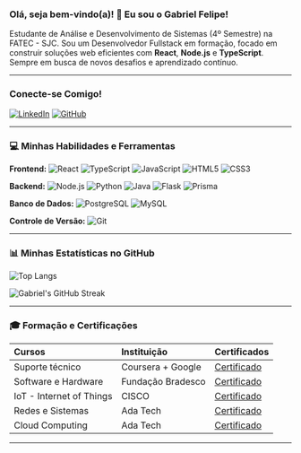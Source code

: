 ### Olá, seja bem-vindo(a)! 👋 Eu sou o Gabriel Felipe!

Estudante de Análise e Desenvolvimento de Sistemas (4º Semestre) na FATEC - SJC.
Sou um Desenvolvedor Fullstack em formação, focado em construir soluções web eficientes com **React**, **Node.js** e **TypeScript**. Sempre em busca de novos desafios e aprendizado contínuo.

---

###  Conecte-se Comigo!

[![LinkedIn](https://img.shields.io/badge/LinkedIn-0077B5?style=for-the-badge&logo=linkedin&logoColor=white)](https://www.linkedin.com/in/gabriel-silva--cs/)
[![GitHub](https://img.shields.io/badge/GitHub-100000?style=for-the-badge&logo=github&logoColor=white)](https://github.com/gabrielfelip)
<!-- Opcional: Adicione um badge para e-mail se quiser expor -->
<!-- [![Gmail](https://img.shields.io/badge/Gmail-D14836?style=for-the-badge&logo=gmail&logoColor=white)](mailto:SEU_EMAIL@gmail.com) -->

---

### 💻 Minhas Habilidades e Ferramentas

**Frontend:**
![React](https://img.shields.io/badge/React-20232A?style=for-the-badge&logo=react&logoColor=61DAFB)
![TypeScript](https://img.shields.io/badge/TypeScript-007ACC?style=for-the-badge&logo=typescript&logoColor=white)
![JavaScript](https://img.shields.io/badge/JavaScript-F7DF1E?style=for-the-badge&logo=javascript&logoColor=black)
![HTML5](https://img.shields.io/badge/HTML5-E34F26?style=for-the-badge&logo=html5&logoColor=white)
![CSS3](https://img.shields.io/badge/CSS3-1572B6?style=for-the-badge&logo=css3&logoColor=white)

**Backend:**
![Node.js](https://img.shields.io/badge/Node.js-43853D?style=for-the-badge&logo=node.js&logoColor=white)
![Python](https://img.shields.io/badge/Python-3776AB?style=for-the-badge&logo=python&logoColor=white)
![Java](https://img.shields.io/badge/Java-007396?style=for-the-badge&logo=java&logoColor=white)
![Flask](https://img.shields.io/badge/Flask-000000?style=for-the-badge&logo=flask&logoColor=white)
![Prisma](https://img.shields.io/badge/Prisma-3982CE?style=for-the-badge&logo=Prisma&logoColor=white)

**Banco de Dados:**
![PostgreSQL](https://img.shields.io/badge/PostgreSQL-316192?style=for-the-badge&logo=postgresql&logoColor=white)
![MySQL](https://img.shields.io/badge/MySQL-005C84?style=for-the-badge&logo=mysql&logoColor=white)

**Controle de Versão:**
![Git](https://img.shields.io/badge/Git-F05032?style=for-the-badge&logo=git&logoColor=white)

---

### 📊 Minhas Estatísticas no GitHub

<!-- Removendo o card de stats principal e usando um de linguagem e contribuições mais detalhado. -->
<!-- Este card é ótimo para ver as linguagens mais usadas em seus commits. -->
![Top Langs](https://github-readme-stats.vercel.app/api/top-langs/?username=gabrielfelip&layout=compact&theme=dark&hide_title=true)

<!-- Este card mostra suas contribuições anuais e streaks. -->
![Gabriel's GitHub Streak](https://github-readme-streak-stats.herokuapp.com/?user=gabrielfelip&theme=dark)

---

### 🎓 Formação e Certificações

| Cursos                   | Instituição       | Certificados                             |
| :----------------------- | :---------------- | :--------------------------------------- |
| Suporte técnico          | Coursera + Google | [Certificado](https://www.coursera.org/account/accomplishments/verify/CDJRXJDQN2GV) |
| Software e Hardware    | Fundação Bradesco   | [Certificado](https://drive.google.com/file/d/1MC_ZgoH9Bd9qscuIp14yriKKqY39T2cC/view?usp=sharing) |
| IoT - Internet of Things    | CISCO          | [Certificado](https://drive.google.com/file/d/1SJ8C2TEUw7IvG5t7THHg4hfusIwXsJUV/view?usp=sharing) |
| Redes e Sistemas    | Ada Tech               | [Certificado](https://drive.google.com/file/d/1oTdEAAyBQPHZX4C4I9YoSLSDRREfNGv3/view?usp=drive_link) |
| Cloud Computing    | Ada Tech               | [Certificado](https://drive.google.com/file/d/1dXaoCMI8tbdWzdtSlIElGOVRytAm9WgJ/view?usp=drive_link) |

---

<!-- ### 🌟 Alguns Projetos em Destaque

<!-- Lembre-se de fixar esses projetos no seu perfil GitHub! -->

<!-- -   **[Sistema RH](https://github.com/gabrielfelip/hr-system)**
    Um sistema completo de gerenciamento de recursos humanos desenvolvido com React e Node.js.
    ![React](https://img.shields.io/badge/React-20232A?style=for-the-badge&logo=react&logoColor=61DAFB) ![Node.js](https://img.shields.io/badge/Node.js-43853D?style=for-the-badge&logo=node.js&logoColor=white) ![TypeScript](https://img.shields.io/badge/TypeScript-007ACC?style=for-the-badge&logo=typescript&logoColor=white) ![Prisma](https://img.shields.io/badge/Prisma-3982CE?style=for-the-badge&logo=Prisma&logoColor=white)

-   **[Ctrl Shift Dev Plataforma SCRUM](https://github.com/gabrielfelip/Ctrl-Shift-Dev-Plataforma-SCRUM)**
    Projeto de aplicativo web para gerenciamento de projetos SCRUM.
    ![HTML5](https://img.shields.io/badge/HTML5-E34F26?style=for-the-badge&logo=html5&logoColor=white) ![CSS3](https://img.shields.io/badge/CSS3-1572B6?style=for-the-badge&logo=css3&logoColor=white) ![JavaScript](https://img.shields.io/badge/JavaScript-F7DF1E?style=for-the-badge&logo=javascript&logoColor=black)


---

### 🌱 O Que Estou Estudando Agora

Atualmente, estou me aprofundando em **Testes Automatizados** e **Docker** para melhorar a qualidade e a implantação de aplicações.

---

### 📈 Contribuições no GitHub -->
